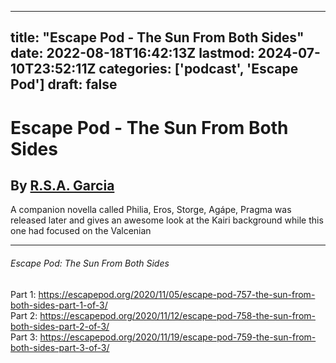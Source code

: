 
---
title: "Escape Pod - The Sun From Both Sides"
date: 2022-08-18T16:42:13Z
lastmod: 2024-07-10T23:52:11Z
categories: ['podcast', 'Escape Pod']
draft: false
---


# Escape Pod - The Sun From Both Sides
## By [R.S.A. Garcia](https://escapepod.org/people/r-s-a-garcia/)

A companion novella called Philia, Eros, Storge, Agápe, Pragma was released later and gives an awesome look at the Kairi background while this one had focused on the Valcenian

- - -
###### Escape Pod: The Sun From Both Sides

Part 1: https://escapepod.org/2020/11/05/escape-pod-757-the-sun-from-both-sides-part-1-of-3/  
Part 2: https://escapepod.org/2020/11/12/escape-pod-758-the-sun-from-both-sides-part-2-of-3/  
Part 3: https://escapepod.org/2020/11/19/escape-pod-759-the-sun-from-both-sides-part-3-of-3/

<!-- #public #podcast #Escape Pod# -->

<!-- {BearID:D1F3A172-8639-4A3C-9E1E-A6B37798CC72-13673-000000FB85D129FF} -->
